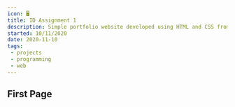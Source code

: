 ```yaml
---
icon: 🖥️
title: ID Assignment 1
description: Simple portfolio website developed using HTML and CSS from scratch
started: 10/11/2020
date: 2020-11-10
tags: 
 - projects
 - programming
 - web
---
```


## First Page